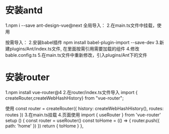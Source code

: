 

# 安装antd
1.npm i --save ant-design-vue@next
全局导入：
2.在main.ts文件中挂载，使用

按需导入：
2.安装babel插件 
npm install babel-plugin-import --save-dev
3.新建plugins/Ant/index.ts文件, 在里面按需引用需要加载的组件
4.修改bable.config.ts
5.在main.ts文件中重新修改，引入plugins/Ant下的文件


# 安装router
1.npm install vue-router@4
2.在router/index.ts文件导入
import { createRouter,createWebHashHistory} from "vue-router";

使用
const router = createRouter({
    history: createWebHashHistory(),
    routes: routes
})
3.在main.ts挂载
4.页面使用
import { useRouter } from 'vue-router'
setup () {
    const router = useRouter()
    const toHome = (() => {
      router.push({
        path: 'home'
      })
    })
    return {
      toHome
    }
  },








